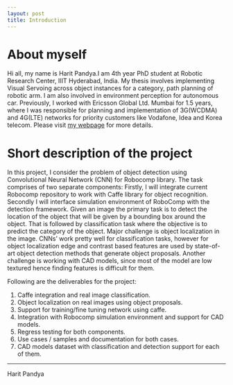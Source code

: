 ```yaml
---
layout: post
title: Introduction
---
```


About myself
============

Hi all, my name is Harit Pandya.I am 4th year PhD student at Robotic Research Center, IIIT Hyderabad, India. My thesis involves implementing Visual Servoing across object instances for a category, path planning of robotic arm. I am also involved in environment perception for autonomous car.
Previously, I worked with Ericsson Global Ltd. Mumbai for 1.5 years, where I was responsible for planning and implementation of 3G(WCDMA) and 4G(LTE) networks for priority customers like Vodafone, Idea and Korea telecom. Please visit [my webpage](http://robotics.iiit.ac.in/people/harit.pandya/) for more details. 

Short description of the project
============

In this project, I consider the problem of object detection using Convolutional Neural Network (CNN) for Robocomp library. The task comprises of two separate components: Firstly, I will integrate current Robocomp repository to work with Caffe library for object recognition. Secondly I will interface simulation environment of RoboComp with the detection framework. Given an image the primary task is to detect the location of the object that will be given by a bounding box around the object. That is followed by classification task where the objective is to  predict the category of the object. Major challenge is object localization in the image. CNNs’ work pretty well for classification tasks, however for object localization edge and contrast based features are used by state-of-art object detection methods that generate object proposals. Another challenge is working with CAD models, since most of the model are low textured hence finding features is difficult for them.
 
Following are the deliverables for the project:

1. Caffe integration and real image classification.
2. Object localization on real images using object proposals.
3. Support for training/fine tuning network using caffe.
4. Integration with Robocomp simulation environment and support for CAD models. 
5. Regress testing for both components.
6. Use cases / samples and documentation for both cases.
7. CAD models dataset with classification and detection support for each of them.

----------------
Harit Pandya
